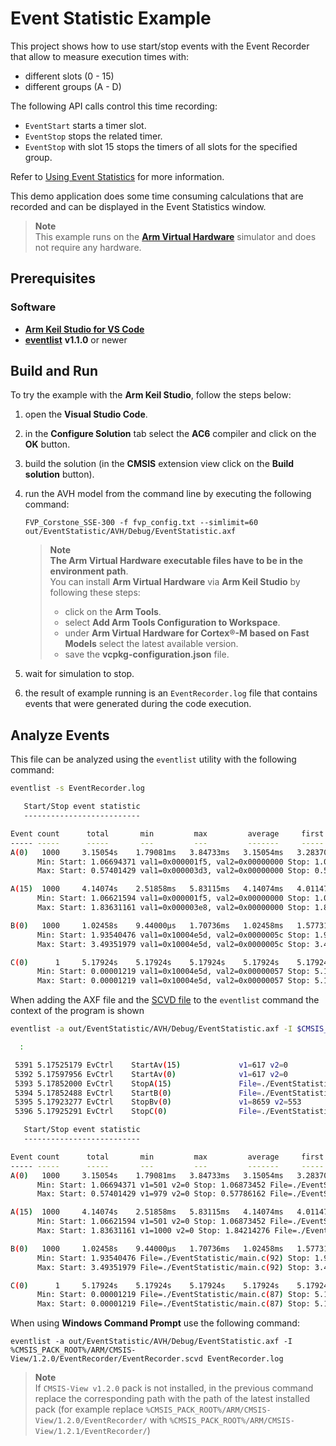 ﻿# Event Statistic Example

This project shows how to use start/stop events with the Event Recorder that allow to measure execution times with:

- different slots (0 - 15)
- different groups (A - D)

The following API calls control this time recording:

- `EventStart` starts a timer slot.
- `EventStop` stops the related timer.
- `EventStop` with slot 15 stops the timers of all slots for the specified group.

Refer to [Using Event Statistics](https://arm-software.github.io/CMSIS-View/main/ev_stat.html#es_use) for more information.

This demo application does some time consuming calculations that are recorded
and can be displayed in the Event Statistics window.

> **Note**  
> This example runs on the [**Arm Virtual Hardware**](https://www.arm.com/products/development-tools/simulation/virtual-hardware) simulator
> and does not require any hardware.

## Prerequisites

### Software

- [**Arm Keil Studio for VS Code**](https://marketplace.visualstudio.com/items?itemName=Arm.keil-studio-pack)
- [**eventlist**](https://github.com/ARM-software/CMSIS-View/releases/tag/tools%2Feventlist%2F1.1.0) **v1.1.0** or newer

## Build and Run

To try the example with the **Arm Keil Studio**, follow the steps below:

 1. open the **Visual Studio Code**.
 2. in the **Configure Solution** tab select the **AC6** compiler and click on the **OK** button.
 3. build the solution (in the **CMSIS** extension view click on the **Build solution** button).
 4. run the AVH model from the command line by executing the following command:
    ```shell
    FVP_Corstone_SSE-300 -f fvp_config.txt --simlimit=60 out/EventStatistic/AVH/Debug/EventStatistic.axf
    ```

    > **Note**  
    > **The Arm Virtual Hardware executable files have to be in the environment path**.  
    > You can install **Arm Virtual Hardware** via **Arm Keil Studio** by following these steps:
    > - click on the **Arm Tools**.
    > - select **Add Arm Tools Configuration to Workspace**.
    > - under **Arm Virtual Hardware for Cortex®-M based on Fast Models** select the latest available version.
    > - save the **vcpkg-configuration.json** file.

 5. wait for simulation to stop.
 6. the result of example running is an `EventRecorder.log` file that contains events that were generated during the code execution.

## Analyze Events

This file can be analyzed using the `eventlist` utility with the following command:

```bash
eventlist -s EventRecorder.log

   Start/Stop event statistic
   --------------------------

Event count      total       min         max         average     first       last
----- -----      -----       ---         ---         -------     -----       ----
A(0)   1000     3.15054s    1.79081ms   3.84733ms   3.15054ms   3.28370ms   2.54044ms
      Min: Start: 1.06694371 val1=0x000001f5, val2=0x00000000 Stop: 1.06873452 val1=0x10004e5d, val2=0x0000003c
      Max: Start: 0.57401429 val1=0x000003d3, val2=0x00000000 Stop: 0.57786162 val1=0x10004e5d, val2=0x00000038

A(15)  1000     4.14074s    2.51858ms   5.83115ms   4.14074ms   4.01147ms   3.26821ms
      Min: Start: 1.06621594 val1=0x000001f5, val2=0x00000000 Stop: 1.06873452 val1=0x10004e5d, val2=0x0000003c
      Max: Start: 1.83631161 val1=0x000003e8, val2=0x00000000 Stop: 1.84214276 val1=0x10004e5d, val2=0x0000003c

B(0)   1000     1.02458s    9.44000µs   1.70736ms   1.02458ms   1.57731ms 707.89000µs
      Min: Start: 1.93540476 val1=0x10004e5d, val2=0x0000005c Stop: 1.93541420 val1=0x00000004, val2=0x00000003
      Max: Start: 3.49351979 val1=0x10004e5d, val2=0x0000005c Stop: 3.49522715 val1=0x00007fe5, val2=0x0000053d

C(0)      1     5.17924s    5.17924s    5.17924s    5.17924s    5.17924s    5.17924s
      Min: Start: 0.00001219 val1=0x10004e5d, val2=0x00000057 Stop: 5.17925291 val1=0x10004e5d, val2=0x00000067
      Max: Start: 0.00001219 val1=0x10004e5d, val2=0x00000057 Stop: 5.17925291 val1=0x10004e5d, val2=0x00000067
```

When adding the AXF file and the [SCVD file](https://arm-software.github.io/CMSIS-View/main/SCVD_Format.html) to the `eventlist`
command the context of the program is shown

```bash
eventlist -a out/EventStatistic/AVH/Debug/EventStatistic.axf -I $CMSIS_PACK_ROOT/ARM/CMSIS-View/1.0.0/EventRecorder/EventRecorder.scvd EventRecorder.log

  :

 5391 5.17525179 EvCtrl    StartAv(15)             v1=617 v2=0
 5392 5.17597956 EvCtrl    StartAv(0)              v1=617 v2=0
 5393 5.17852000 EvCtrl    StopA(15)               File=./EventStatistic/main.c(60)
 5394 5.17852488 EvCtrl    StartB(0)               File=./EventStatistic/main.c(92)
 5395 5.17923277 EvCtrl    StopBv(0)               v1=8659 v2=553
 5396 5.17925291 EvCtrl    StopC(0)                File=./EventStatistic/main.c(103)

   Start/Stop event statistic
   --------------------------

Event count      total       min         max         average     first       last
----- -----      -----       ---         ---         -------     -----       ----
A(0)   1000     3.15054s    1.79081ms   3.84733ms   3.15054ms   3.28370ms   2.54044ms
      Min: Start: 1.06694371 v1=501 v2=0 Stop: 1.06873452 File=./EventStatistic/main.c(60)
      Max: Start: 0.57401429 v1=979 v2=0 Stop: 0.57786162 File=./EventStatistic/main.c(56)

A(15)  1000     4.14074s    2.51858ms   5.83115ms   4.14074ms   4.01147ms   3.26821ms
      Min: Start: 1.06621594 v1=501 v2=0 Stop: 1.06873452 File=./EventStatistic/main.c(60)
      Max: Start: 1.83631161 v1=1000 v2=0 Stop: 1.84214276 File=./EventStatistic/main.c(60)

B(0)   1000     1.02458s    9.44000µs   1.70736ms   1.02458ms   1.57731ms 707.89000µs
      Min: Start: 1.93540476 File=./EventStatistic/main.c(92) Stop: 1.93541420 v1=4 v2=3
      Max: Start: 3.49351979 File=./EventStatistic/main.c(92) Stop: 3.49522715 v1=32741 v2=1341

C(0)      1     5.17924s    5.17924s    5.17924s    5.17924s    5.17924s    5.17924s
      Min: Start: 0.00001219 File=./EventStatistic/main.c(87) Stop: 5.17925291 File=./EventStatistic/main.c(103)
      Max: Start: 0.00001219 File=./EventStatistic/main.c(87) Stop: 5.17925291 File=./EventStatistic/main.c(103)
```

When using **Windows Command Prompt** use the following command:

```shell
eventlist -a out/EventStatistic/AVH/Debug/EventStatistic.axf -I %CMSIS_PACK_ROOT%/ARM/CMSIS-View/1.2.0/EventRecorder/EventRecorder.scvd EventRecorder.log
```

> **Note**  
> If `CMSIS-View v1.2.0` pack is not installed, in the previous command replace the corresponding path with the path of the latest installed pack
> (for example replace `%CMSIS_PACK_ROOT%/ARM/CMSIS-View/1.2.0/EventRecorder/` with `%CMSIS_PACK_ROOT%/ARM/CMSIS-View/1.2.1/EventRecorder/`)
